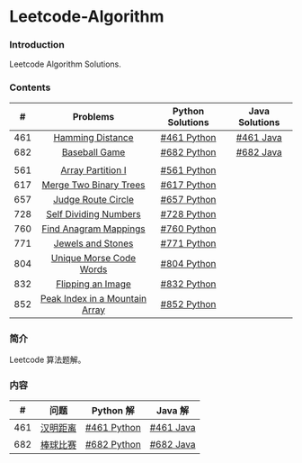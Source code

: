 # Leetcode-Algorithm

### Introduction

Leetcode Algorithm Solutions.

### Contents

|  #  | Problems | Python Solutions | Java Solutions |
|:---:|:--------:|:----------------:|:--------------:|
| 461 | [Hamming Distance](https://leetcode.com/problems/hamming-distance/description/) | [#461 Python](leetcode_py/problem461/) | [#461 Java](leetcode_java/problem461/) |
| 682 | [Baseball Game](https://leetcode.com/problems/baseball-game/description/) | [#682 Python](leetcode_py/problem682/) | [#682 Java](leetcode_java/problem682/) |
|     |                  |          |                |
| 561 | [Array Partition I](https://leetcode.com/problems/array-partition-i/description/) | [#561 Python](leetcode_py/problem561/) |   |
| 617 | [Merge Two Binary Trees](https://leetcode.com/problems/merge-two-binary-trees/description/) | [#617 Python](leetcode_py/problem617/) |   |
| 657 | [Judge Route Circle](https://leetcode.com/problems/judge-route-circle/description/) | [#657 Python](leetcode_py/problem657/) |   |
| 728 | [Self Dividing Numbers](https://leetcode.com/problems/self-dividing-numbers/description/) | [#728 Python](leetcode_py/problem728/) |   |
| 760 | [Find Anagram Mappings](https://leetcode.com/problems/find-anagram-mappings/description/) | [#760 Python](leetcode_py/problem760/) |   |
| 771 | [Jewels and Stones](https://leetcode.com/problems/jewels-and-stones/description/) | [#771 Python](leetcode_py/problem771/) |   |
| 804 | [Unique Morse Code Words](https://leetcode.com/problems/unique-morse-code-words/description/) | [#804 Python](leetcode_py/problem804/) |   |
| 832 | [Flipping an Image](https://leetcode.com/problems/flipping-an-image/solution/) | [#832 Python](leetcode_py/problem832/) |   |
| 852 | [Peak Index in a Mountain Array](https://leetcode.com/problems/peak-index-in-a-mountain-array/description/) | [#852 Python](leetcode_py/problem852/) |   |

### 简介

Leetcode 算法题解。

### 内容

|  #  | 问题 | Python 解 | Java 解 |
|:---:|:--------:|:----------------:|:--------------:|
| 461 | [汉明距离](https://leetcode-cn.com/problems/hamming-distance/description/) | [#461 Python](leetcode_py/problem461/) | [#461 Java](leetcode_java/problem461/) |
| 682 | [棒球比赛](https://leetcode-cn.com/problems/baseball-game/description/) | [#682 Python](leetcode_py/problem682/) | [#682 Java](leetcode_java/problem682/) |
